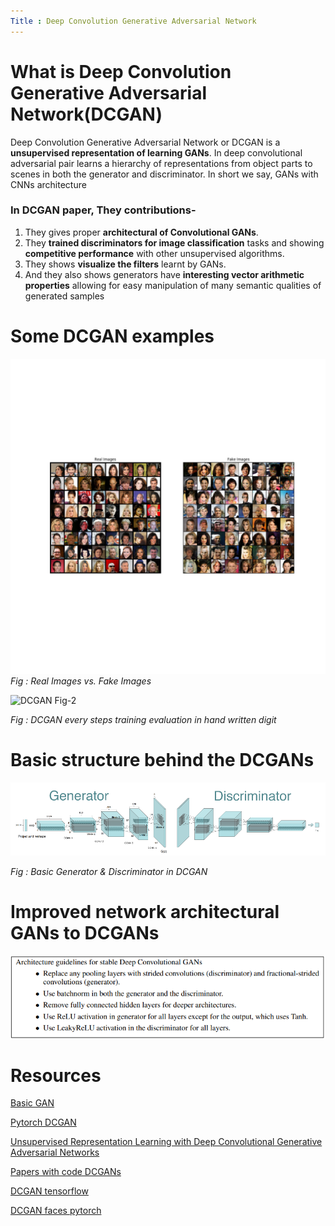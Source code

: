 ```yaml
---
Title : Deep Convolution Generative Adversarial Network
---
```


# What is Deep Convolution Generative Adversarial Network(DCGAN)

Deep Convolution Generative Adversarial Network or DCGAN is a **unsupervised representation of learning GANs**. In deep convolutional adversarial pair learns a hierarchy of representations from object parts to scenes in both the generator and discriminator. In short we say, GANs with CNNs architecture 

### In DCGAN paper, They contributions-
1. They gives proper **architectural of Convolutional
GANs**.
2. They **trained discriminators for image classification** tasks and showing **competitive performance** with other unsupervised algorithms.
3. They shows **visualize the filters** learnt by GANs.
4. And they also shows generators have **interesting vector arithmetic properties** allowing for easy
manipulation of many semantic qualities of generated samples

# Some DCGAN examples

![DCGAN Fig-1](./images/1.png)
*Fig : Real Images vs. Fake Images*

![DCGAN Fig-2](./images/2.gif)

*Fig : DCGAN every steps training evaluation in hand written digit*

# Basic structure behind the DCGANs
![DCGAN Fig-2](./images/3.png)

*Fig : Basic Generator & Discriminator in DCGAN*

# Improved network architectural GANs to DCGANs
![DCGAN Fig-2](./images/4.png)

# Resources

[Basic GAN](../BasicGAN/BasicGAN.md)

[Pytorch DCGAN](https://www.kaggle.com/rafat97/pytorch-dcgan)

[Unsupervised Representation Learning with Deep Convolutional Generative Adversarial Networks](https://arxiv.org/abs/1511.06434)

[Papers with code DCGANs](https://paperswithcode.com/method/dcgan)

[DCGAN tensorflow](https://www.tensorflow.org/tutorials/generative/dcgan)

[DCGAN faces pytorch](https://pytorch.org/tutorials/beginner/dcgan_faces_tutorial.html)